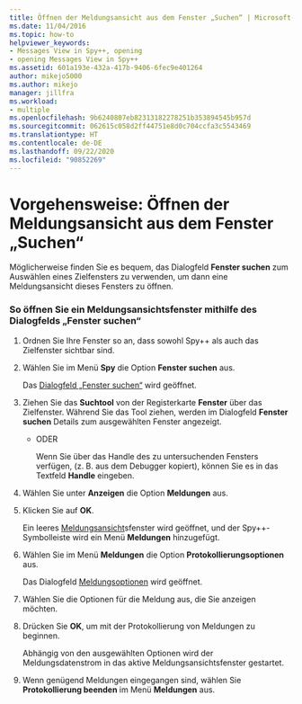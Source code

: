 ```yaml
---
title: Öffnen der Meldungsansicht aus dem Fenster „Suchen“ | Microsoft-Dokumentation
ms.date: 11/04/2016
ms.topic: how-to
helpviewer_keywords:
- Messages View in Spy++, opening
- opening Messages View in Spy++
ms.assetid: 601a193e-432a-417b-9406-6fec9e401264
author: mikejo5000
ms.author: mikejo
manager: jillfra
ms.workload:
- multiple
ms.openlocfilehash: 9b6240807eb82313182278251b353894545b957d
ms.sourcegitcommit: 062615c058d2ff44751e8d0c704ccfa3c5543469
ms.translationtype: HT
ms.contentlocale: de-DE
ms.lasthandoff: 09/22/2020
ms.locfileid: "90852269"
---
```

# <a name="how-to-open-messages-view-from-find-window"></a>Vorgehensweise: Öffnen der Meldungsansicht aus dem Fenster „Suchen“
Möglicherweise finden Sie es bequem, das Dialogfeld **Fenster suchen** zum Auswählen eines Zielfensters zu verwenden, um dann eine Meldungsansicht dieses Fensters zu öffnen.

### <a name="to-open-a-messages-view-window-using-the-find-window-dialog-box"></a>So öffnen Sie ein Meldungsansichtsfenster mithilfe des Dialogfelds „Fenster suchen“

1. Ordnen Sie Ihre Fenster so an, dass sowohl Spy++ als auch das Zielfenster sichtbar sind.

2. Wählen Sie im Menü **Spy** die Option **Fenster suchen** aus.

    Das [Dialogfeld „Fenster suchen“](../debugger/find-window-dialog-box.md) wird geöffnet.

3. Ziehen Sie das **Suchtool** von der Registerkarte **Fenster** über das Zielfenster. Während Sie das Tool ziehen, werden im Dialogfeld **Fenster suchen** Details zum ausgewählten Fenster angezeigt.

   - ODER

     Wenn Sie über das Handle des zu untersuchenden Fensters verfügen, (z. B. aus dem Debugger kopiert), können Sie es in das Textfeld **Handle** eingeben.

4. Wählen Sie unter **Anzeigen** die Option **Meldungen** aus.

5. Klicken Sie auf **OK**.

    Ein leeres [Meldungsansicht](../debugger/messages-view.md)sfenster wird geöffnet, und der Spy++-Symbolleiste wird ein Menü **Meldungen** hinzugefügt.

6. Wählen Sie im Menü **Meldungen** die Option **Protokollierungsoptionen** aus.

    Das Dialogfeld [Meldungsoptionen](../debugger/message-options-dialog-box.md) wird geöffnet.

7. Wählen Sie die Optionen für die Meldung aus, die Sie anzeigen möchten.

8. Drücken Sie **OK**, um mit der Protokollierung von Meldungen zu beginnen.

    Abhängig von den ausgewählten Optionen wird der Meldungsdatenstrom in das aktive Meldungsansichtsfenster gestartet.

9. Wenn genügend Meldungen eingegangen sind, wählen Sie **Protokollierung beenden** im Menü **Meldungen** aus.
